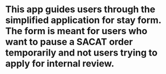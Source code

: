 # This app guides users through the simplified application for stay form. The form is meant for users who want to pause a SACAT order temporarily and not users trying to apply for internal review.